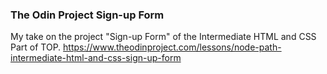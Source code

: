 ### The Odin Project Sign-up Form

My take on the project "Sign-up Form" of the Intermediate HTML and CSS Part of TOP.
https://www.theodinproject.com/lessons/node-path-intermediate-html-and-css-sign-up-form
